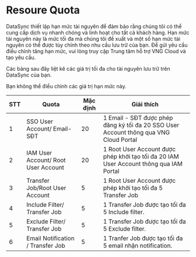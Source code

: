 # Resoure Quota

DataSync thiết lập hạn mức tài nguyên để đảm bảo rằng chúng tôi có thể cung cấp dịch vụ nhanh chóng và linh hoạt cho tất cả khách hàng. Hạn mức tài nguyên này là mức tối đa mà chúng tôi đề xuất và một số hạn mức tài nguyên có thể được tùy chỉnh theo nhu cầu lưu trữ của bạn. Để gửi yêu cầu điều chỉnh tăng hạn mức, vui lòng truy cập Trung tâm hỗ trợ VNG Cloud và tạo yêu cầu.

Các bảng sau đây liệt kê các giá trị tối đa cho tài nguyên lưu trữ trên DataSync của bạn.

Bạn không thể điều chỉnh các giá trị hạn mức này.

| **STT** | **Quota**                           | **Mặc định** | **Giải thích**                                                                         |
| ------- | ----------------------------------- | ------------ | -------------------------------------------------------------------------------------- |
| 1       | SSO User Account/ Email-SĐT         | 20           | 1 Email - SĐT được phép đăng ký tối đa 20 SSO User Account thông qua VNG Cloud Portal  |
| 2       | IAM User Account/ Root User Account | 20           | 1 Root User Account được phép khởi tạo tối đa 20 IAM User Account thông qua IAM Portal |
| 3       | Transfer Job/Root User Account      | 5            | 1 Root User Account được phép khởi tạo tối đa 5 Transfer Job                           |
| 4       | Include Filter/ Transfer Job        | 5            | 1 Transfer Job được tạo tối đa 5 Include filter.                                       |
| 5       | Exclude Filter/ Transfer Job        | 5            | 1 Transfer Job được tạo tối đa 5 Exclude filter.                                       |
| 6       | Email Notification / Transfer Job   | 5            | 1 Tranfer Job được tạo tối đa 5 email nhận notification.                               |
